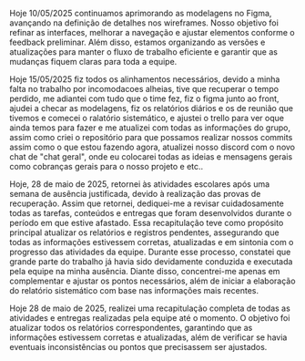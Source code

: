 Hoje 10/05/2025 continuamos aprimorando as modelagens no Figma, avançando na definição de detalhes nos wireframes. Nosso objetivo foi refinar as interfaces, melhorar a navegação e ajustar elementos conforme o feedback preliminar. Além disso, estamos organizando as versões e atualizações para manter o fluxo de trabalho eficiente e garantir que as mudanças fiquem claras para toda a equipe.

Hoje 15/05/2025 fiz todos os alinhamentos necessários, devido a minha falta no trabalho por incomodacoes alheias, tive que recuperar o tempo perdido, me adiantei com tudo que o time fez, fiz o figma junto ao front, ajudei a checar as modelagens, fiz os relatórios diários e os de reunião que tivemos e comecei o ralatório sistemático, e ajustei o trello para ver oque ainda temos para fazer e me atualizei com todas as informações do grupo, assim como criei o repositório para que possamos realizar nossos commits assim como o que estou fazendo agora, atualizei nosso discord com o novo chat de "chat geral", onde eu colocarei todas as ideias e mensagens gerais como cobranças gerais para o nosso projeto e etc..

Hoje, 28 de maio de 2025, retornei às atividades escolares após uma semana de ausência justificada, devido à realização das provas de recuperação. Assim que retornei, dediquei-me a revisar cuidadosamente todas as tarefas, conteúdos e entregas que foram desenvolvidos durante o período em que estive afastado. Essa recapitulação teve como propósito principal atualizar os relatórios e registros pendentes, assegurando que todas as informações estivessem corretas, atualizadas e em sintonia com o progresso das atividades da equipe. Durante esse processo, constatei que grande parte do trabalho já havia sido devidamente conduzida e executada pela equipe na minha ausência. Diante disso, concentrei-me apenas em complementar e ajustar os pontos necessários, além de iniciar a elaboração do relatório sistemático com base nas informações mais recentes.

Hoje 28 de maio de 2025, realizei uma recapitulação completa de todas as atividades e entregas realizadas pela equipe até o momento. O objetivo foi atualizar todos os relatórios correspondentes, garantindo que as informações estivessem corretas e atualizadas, além de verificar se havia eventuais inconsistências ou pontos que precisassem ser ajustados.
